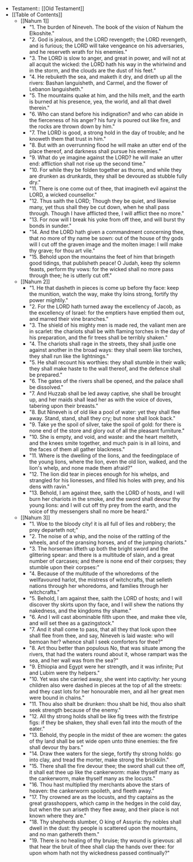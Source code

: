- Testament:: [[Old Testament]]
- [[Table of Contents]]
    - [[Nahum 1]]
        - "1. The burden of Nineveh. The book of the vision of Nahum the Elkoshite."
        - "2. God is jealous, and the LORD revengeth; the LORD revengeth, and is furious; the LORD will take vengeance on his adversaries, and he reserveth wrath for his enemies."
        - "3. The LORD is slow to anger, and great in power, and will not at all acquit the wicked: the LORD hath his way in the whirlwind and in the storm, and the clouds are the dust of his feet."
        - "4. He rebuketh the sea, and maketh it dry, and drieth up all the rivers: Bashan languisheth, and Carmel, and the flower of Lebanon languisheth."
        - "5. The mountains quake at him, and the hills melt, and the earth is burned at his presence, yea, the world, and all that dwell therein."
        - "6. Who can stand before his indignation? and who can abide in the fierceness of his anger? his fury is poured out like fire, and the rocks are thrown down by him."
        - "7. The LORD is good, a strong hold in the day of trouble; and he knoweth them that trust in him."
        - "8. But with an overrunning flood he will make an utter end of the place thereof, and darkness shall pursue his enemies."
        - "9. What do ye imagine against the LORD? he will make an utter end: affliction shall not rise up the second time."
        - "10. For while they be folden together as thorns, and while they are drunken as drunkards, they shall be devoured as stubble fully dry."
        - "11. There is one come out of thee, that imagineth evil against the LORD, a wicked counsellor."
        - "12. Thus saith the LORD; Though they be quiet, and likewise many, yet thus shall they be cut down, when he shall pass through. Though I have afflicted thee, I will afflict thee no more."
        - "13. For now will I break his yoke from off thee, and will burst thy bonds in sunder."
        - "14. And the LORD hath given a commandment concerning thee, that no more of thy name be sown: out of the house of thy gods will I cut off the graven image and the molten image: I will make thy grave; for thou art vile."
        - "15. Behold upon the mountains the feet of him that bringeth good tidings, that publisheth peace! O Judah, keep thy solemn feasts, perform thy vows: for the wicked shall no more pass through thee; he is utterly cut off."
    - [[Nahum 2]]
        - "1. He that dasheth in pieces is come up before thy face: keep the munition, watch the way, make thy loins strong, fortify thy power mightily."
        - "2. For the LORD hath turned away the excellency of Jacob, as the excellency of Israel: for the emptiers have emptied them out, and marred their vine branches."
        - "3. The shield of his mighty men is made red, the valiant men are in scarlet: the chariots shall be with flaming torches in the day of his preparation, and the fir trees shall be terribly shaken."
        - "4. The chariots shall rage in the streets, they shall justle one against another in the broad ways: they shall seem like torches, they shall run like the lightnings."
        - "5. He shall recount his worthies: they shall stumble in their walk; they shall make haste to the wall thereof, and the defence shall be prepared."
        - "6. The gates of the rivers shall be opened, and the palace shall be dissolved."
        - "7. And Huzzab shall be led away captive, she shall be brought up, and her maids shall lead her as with the voice of doves, tabering upon their breasts."
        - "8. But Nineveh is of old like a pool of water: yet they shall flee away. Stand, stand, shall they cry; but none shall look back."
        - "9. Take ye the spoil of silver, take the spoil of gold: for there is none end of the store and glory out of all the pleasant furniture."
        - "10. She is empty, and void, and waste: and the heart melteth, and the knees smite together, and much pain is in all loins, and the faces of them all gather blackness."
        - "11. Where is the dwelling of the lions, and the feedingplace of the young lions, where the lion, even the old lion, walked, and the lion's whelp, and none made them afraid?"
        - "12. The lion did tear in pieces enough for his whelps, and strangled for his lionesses, and filled his holes with prey, and his dens with ravin."
        - "13. Behold, I am against thee, saith the LORD of hosts, and I will burn her chariots in the smoke, and the sword shall devour thy young lions: and I will cut off thy prey from the earth, and the voice of thy messengers shall no more be heard."
    - [[Nahum 3]]
        - "1. Woe to the bloody city! it is all full of lies and robbery; the prey departeth not;"
        - "2. The noise of a whip, and the noise of the rattling of the wheels, and of the pransing horses, and of the jumping chariots."
        - "3. The horseman lifteth up both the bright sword and the glittering spear: and there is a multitude of slain, and a great number of carcases; and there is none end of their corpses; they stumble upon their corpses:"
        - "4. Because of the multitude of the whoredoms of the wellfavoured harlot, the mistress of witchcrafts, that selleth nations through her whoredoms, and families through her witchcrafts."
        - "5. Behold, I am against thee, saith the LORD of hosts; and I will discover thy skirts upon thy face, and I will shew the nations thy nakedness, and the kingdoms thy shame."
        - "6. And I will cast abominable filth upon thee, and make thee vile, and will set thee as a gazingstock."
        - "7. And it shall come to pass, that all they that look upon thee shall flee from thee, and say, Nineveh is laid waste: who will bemoan her? whence shall I seek comforters for thee?"
        - "8. Art thou better than populous No, that was situate among the rivers, that had the waters round about it, whose rampart was the sea, and her wall was from the sea?"
        - "9. Ethiopia and Egypt were her strength, and it was infinite; Put and Lubim were thy helpers."
        - "10. Yet was she carried away, she went into captivity: her young children also were dashed in pieces at the top of all the streets: and they cast lots for her honourable men, and all her great men were bound in chains."
        - "11. Thou also shalt be drunken: thou shalt be hid, thou also shalt seek strength because of the enemy."
        - "12. All thy strong holds shall be like fig trees with the firstripe figs: if they be shaken, they shall even fall into the mouth of the eater."
        - "13. Behold, thy people in the midst of thee are women: the gates of thy land shall be set wide open unto thine enemies: the fire shall devour thy bars."
        - "14. Draw thee waters for the siege, fortify thy strong holds: go into clay, and tread the morter, make strong the brickkiln."
        - "15. There shall the fire devour thee; the sword shall cut thee off, it shall eat thee up like the cankerworm: make thyself many as the cankerworm, make thyself many as the locusts."
        - "16. Thou hast multiplied thy merchants above the stars of heaven: the cankerworm spoileth, and fleeth away."
        - "17. Thy crowned are as the locusts, and thy captains as the great grasshoppers, which camp in the hedges in the cold day, but when the sun ariseth they flee away, and their place is not known where they are."
        - "18. Thy shepherds slumber, O king of Assyria: thy nobles shall dwell in the dust: thy people is scattered upon the mountains, and no man gathereth them."
        - "19. There is no healing of thy bruise; thy wound is grievous: all that hear the bruit of thee shall clap the hands over thee: for upon whom hath not thy wickedness passed continually?"
